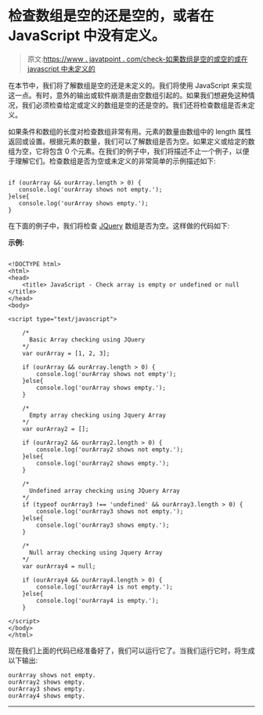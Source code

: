 # 检查数组是空的还是空的，或者在 JavaScript 中没有定义。

> 原文:[https://www . javatpoint . com/check-如果数组是空的或空的或在 javascript 中未定义的](https://www.javatpoint.com/check-if-the-array-is-empty-or-null-or-undefined-in-javascript)

在本节中，我们将了解数组是空的还是未定义的。我们将使用 JavaScript 来实现这一点。有时，意外的输出或软件崩溃是由空数组引起的。如果我们想避免这种情况，我们必须检查给定或定义的数组是空的还是空的。我们还将检查数组是否未定义。

如果条件和数组的长度对检查数组非常有用。元素的数量由数组中的 length 属性返回或设置。根据元素的数量，我们可以了解数组是否为空。如果定义或给定的数组为空，它将包含 0 个元素。在我们的例子中，我们将描述不止一个例子，以便于理解它们。检查数组是否为空或未定义的非常简单的示例描述如下:

```

if (ourArray && ourArray.length > 0) {
   console.log('ourArray shows not empty.');
}else{
   console.log('ourArray shows empty.');
}

```

在下面的例子中，我们将检查 [JQuery](https://www.javatpoint.com/jquery-tutorial) 数组是否为空。这样做的代码如下:

**示例:**

```

<!DOCTYPE html>
<html>
<head>
    <title> JavaScript - Check array is empty or undefined or null </title>
</head>
<body>

<script type="text/javascript">

    /*
      Basic Array checking using JQuery
    */
    var ourArray = [1, 2, 3];

    if (ourArray && ourArray.length > 0) {
        console.log('ourArray shows not empty');
    }else{
        console.log('ourArray shows empty.');
    }

    /*
      Empty array checking using Jquery Array
    */
    var ourArray2 = [];

    if (ourArray2 && ourArray2.length > 0) {
        console.log('ourArray2 shows not empty.');
    }else{
        console.log('ourArray2 shows empty.');
    }

    /*
      Undefined array checking using JQuery Array
    */
    if (typeof ourArray3 !== 'undefined' && ourArray3.length > 0) {
        console.log('ourArray3 shows not empty.');
    }else{
        console.log('ourArray3 shows empty.');
    }

    /*
      Null array checking using Jquery Array
    */
    var ourArray4 = null;

    if (ourArray4 && ourArray4.length > 0) {
        console.log('ourArray4 is not empty.');
    }else{
        console.log('ourArray4 is empty.');
    }

</script>
</body>
</html>

```

现在我们上面的代码已经准备好了，我们可以运行它了。当我们运行它时，将生成以下输出:

```
ourArray shows not empty.
ourArray2 shows empty.
ourArray3 shows empty.
ourArray4 shows empty.

```

* * *